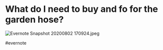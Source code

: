 # What do I need to buy and fo for the garden hose?

![Evernote Snapshot 20200802 170924.jpeg](https://res.craft.do/user/full/63534923-d6b9-bddc-93d1-c854ccf112a8/doc/23461609-EC70-45F2-B4D7-EE324ECE497D/BD61D538-D9C4-4078-83A2-89C8CE6E8929_2/Evernote%20Snapshot%2020200802%20170924.jpeg)

\#evernote

